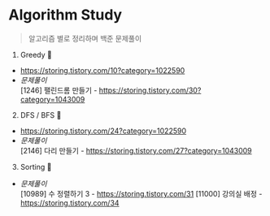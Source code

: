 # Algorithm Study
> 알고리즘 별로 정리하며 백준 문제풀이

1. Greedy 🤑
* https://storing.tistory.com/10?category=1022590
* _문제풀이_<br>
[1246] 팰린드롬 만들기 - https://storing.tistory.com/30?category=1043009

2. DFS / BFS 🌴
* https://storing.tistory.com/24?category=1022590
* _문제풀이_<br>
[2146] 다리 만들기 - https://storing.tistory.com/27?category=1043009

3. Sorting 📶
* _문제풀이_<br>
[10989] 수 정렬하기 3 - https://storing.tistory.com/31
[11000] 강의실 배정 - https://storing.tistory.com/34

